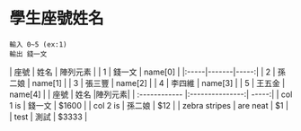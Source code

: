 # 學生座號姓名
    輸入 0~5 (ex:1)
    輸出 錢一文
| 座號 | 姓名 | 陣列元素 |
| 1 | 錢一文 | name[0] |
|:-----|-------|-----:|
| 2 | 孫二娘 | name[1] |
| 3 | 張三豐 | name[2] |
| 4 | 李四維 | name[3] |
| 5 | 王五金 | name[4] |
|      座號     |        姓名     |陣列元素|
| :------------ |:---------------:| -----:|
| col 1 is      |     錢一文      | $1600 |
| col 2 is      |     孫二娘     |   $12 |
| zebra stripes | are neat        |    $1 |
| test | 測試        |    $3333 |
    
